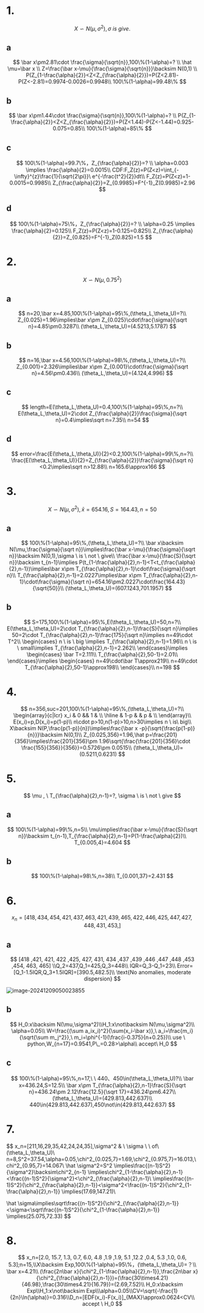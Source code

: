 # 1.

$$
X \backsim N(\mu,\sigma^2), \sigma \ is\  give.
$$

## a

$$
\bar x\pm2.81\cdot \frac{\sigma}{\sqrt{n}},100\%(1-\alpha)=?
\\
\hat \mu=\bar x
\\
Z=\frac{\bar x-\mu}{\frac{\sigma}{\sqrt{n}}}\backsim N(0,1)
\\
P(Z_{1-\frac{\alpha}{2}}<Z<Z_{\frac{\alpha}{2}})=P(Z<2.81)-P(Z<-2.81)=0.9974-0.0026=0.9948\\
100\%(1-\alpha)=99.48\%
$$

## b

$$
\bar x\pm1.44\cdot \frac{\sigma}{\sqrt{n}},100\%(1-\alpha)=?
\\
P(Z_{1-\frac{\alpha}{2}}<Z<Z_{\frac{\alpha}{2}})=P(Z<1.44)-P(Z<-1.44)=0.925-0.075=0.85\\
100\%(1-\alpha)=85\%
$$

## c

$$
100\%(1-\alpha)=99.7\%，Z_{\frac{\alpha}{2}}=?
\\
\alpha=0.003 \implies \frac{\alpha}{2}=0.0015\\
CDF:F_Z(z)=P(Z<z)=\int_{-\infty}^{z}\frac{1}{\sqrt{2\pi}}\ e^{-\frac{t^2}{2}}dt\\
F_Z(z)=P(Z<z)=1-0.0015=0.9985\\
Z_{\frac{\alpha}{2}}=Z_{0.9985}=F^{-1}_Z(0.9985)=2.96
$$

## d

$$
100\%(1-\alpha)=75\%，Z_{\frac{\alpha}{2}}=?
\\
\alpha=0.25 \implies \frac{\alpha}{2}=0.125\\
F_Z(z)=P(Z<z)=1-0.125=0.825\\
Z_{\frac{\alpha}{2}}=Z_{0.825}=F^{-1}_Z(0.825)=1.5
$$

# 2.

$$
X \backsim N(\mu,0.75^2)
$$

## a

$$
n=20,\bar x=4.85,100\%(1-\alpha)=95\%,(\theta_L,\theta_U)=?\\
Z_{0.025}=1.96\implies\bar x\pm Z_{0.025}\cdot\frac{\sigma}{\sqrt n}=4.85\pm0.3287\\
(\theta_L,\theta_U)=(4.5213,5.1787)
$$

## b

$$
n=16,\bar x=4.56,100\%(1-\alpha)=98\%,(\theta_L,\theta_U)=?\\
Z_{0.001}=2.326\implies\bar x\pm Z_{0.001}\cdot\frac{\sigma}{\sqrt n}=4.56\pm0.436\\
(\theta_L,\theta_U)=(4.124,4.996)
$$

## c

$$
length=E(\theta_L,\theta_U)=0.4,100\%(1-\alpha)=95\%,n=?\\
E(\theta_L,\theta_U)=2\cdot Z_{\frac{\alpha}{2}}\frac{\sigma}{\sqrt n}=0.4\implies\sqrt n=7.35\\
n=54
$$

## d

$$
error=\frac{E(\theta_L,\theta_U)}{2}<0.2,100\%(1-\alpha)=99\%,n=?\\
\frac{E(\theta_L,\theta_U)}{2}=Z_{\frac{\alpha}{2}}\frac{\sigma}{\sqrt n}<0.2\implies\sqrt n>12.88\\
n=165.6\approx166
$$

# 3.

$$
X \backsim N(\mu,\sigma^2),\bar x=654.16,S=164.43,n=50
$$

## a

$$
100\%(1-\alpha)=95\%,(\theta_L,\theta_U)=?\\
\bar x\backsim N(\mu,\frac{\sigma}{\sqrt n})\implies\frac{\bar x-\mu}{\frac{\sigma}{\sqrt n}}\backsim N(0,1),\sigma \ is \ not \ give\\
\frac{\bar x-\mu}{\frac{S}{\sqrt n}}\backsim t_{n-1}\implies P(t_{1-\frac{\alpha}{2},n-1}<T<t_{\frac{\alpha}{2},n-1})\implies\bar x\pm T_{\frac{\alpha}{2},n-1}\cdot\frac{\sigma}{\sqrt n}\\
T_{\frac{\alpha}{2},n-1}=2.0227\implies\bar x\pm T_{\frac{\alpha}{2},n-1}\cdot\frac{\sigma}{\sqrt n}=654.16\pm2.0227\cdot\frac{164.43}{\sqrt{50}}\\
(\theta_L,\theta_U)=(607.1243,701.1957)
$$

## b

$$
S=175,100\%(1-\alpha)=95\%,E(\theta_L,\theta_U)=50,n=?\\
E(\theta_L,\theta_U)=2\cdot T_{\frac{\alpha}{2},n-1}\frac{S}{\sqrt n}\implies 50=2\cdot T_{\frac{\alpha}{2},n-1}\frac{175}{\sqrt n}\implies n=49\cdot T^2\\
\begin{cases}
n \ is \ big \implies T_{\frac{\alpha}{2},n-1}=1.96\\
n \ is \ small\implies T_{\frac{\alpha}{2},n-1}=2.262\\
\end{cases}\implies
\begin{cases}
\bar T=2.111\\
T_{\frac{\alpha}{2},50-1}=2.01\\
\end{cases}\implies
\begin{cases}
n=49\cdot\bar T\approx219\\
n=49\cdot T_{\frac{\alpha}{2},50-1}\approx198\\
\end{cases}\\
n=198
$$

# 4.

$$
n=356,suc=201,100\%(1-\alpha)=95\%,(\theta_L,\theta_U)=?\\
\begin{array}{c|lcr}
    x_i & 0 && 1 &  \\
    \hline
     & 1-p & & p &  \\
\end{array}\\
E(x_i)=p,D(x_i)=p(1-p)\\
n\cdot p>10,n(1-p)>10,n>30\implies n \ is\ big\\
X\backsim N(P,\frac{p(1-p)}{n})\implies\frac{\bar x -p}{\sqrt{\frac{p(1-p)}{n}}}\backsim N(0,1)\\
Z_{0.025,356}=1.96,\hat p=\frac{201}{356}\implies\frac{201}{356}\pm 1.96\sqrt{\frac{\frac{201}{356}\cdot \frac{155}{356}}{356}}=0.5726\pm 0.0515\\
(\theta_L,\theta_U)=(0.5211,0.6231)
$$

# 5.

$$
\mu , \ T_{\frac{\alpha}{2},n-1}=?, \sigma \ is \ not \ give
$$

## a

$$
100\%(1-\alpha)=99\%,n=5\\
\mu\implies\frac{\bar x-\mu}{\frac{S}{\sqrt n}}\backsim t_{n-1},T_{\frac{\alpha}{2},n-1}=P(1-\frac{\alpha}{2})\\
T_{0.005,4}=4.604
$$

## b

$$
100\%(1-\alpha)=98\%,n=38\\
T_{0.001,37}=2.431
$$

# 6.

$$
x_n=[418,434,454,421,437,463,421,439,465,422,446,425,447,427,448,431,453,]
$$

## a

$$
[418 ,421, 421, 422 ,425, 427, 431, 434 ,437 ,439 ,446 ,447 ,448 ,453 ,454, 463, 465]
\\Q_2=437,Q_1=425,Q_3=448\\
IQR=Q_3-Q_1=23\\
Error=[Q_1-1.5IQR,Q_3+1.5IQR]=[390.5,482.5]\\
\text{No anomalies, moderate dispersion}
$$

![image-20241209050023855](C:\Users\ROG\AppData\Roaming\Typora\typora-user-images\image-20241209050023855.png)

## b

$$
H_0:x\backsim N(\mu,\sigma^2)\\H_1:x\not\backsim N(\mu,\sigma^2)\\
\alpha=0.05\\
W=\frac{(\sum a_ix_i)^2}{\sum(x_i-\bar x)},\ a_i=\frac{m_i}{\sqrt{\sum m_j^2}},\ m_i=\phi^{-1}(\frac{i-0.375}{n+0.25})\\
use \ python,W_{n=17}=0.9541,P\_=0.28>\alpha\\
accept\ H_0
$$

## c

$$
100\%(1-\alpha)=95\%,n=17,\ \ 440、450\in(\theta_L,\theta_U)?\\
\bar x=436.24,S=12.5\\
\bar x\pm T_{\frac{\alpha}{2},n-1}\frac{S}{\sqrt n}=436.24\pm 2.12\frac{12.5}{\sqrt 17}=436.24\pm6.427\\(\theta_L,\theta_U)=(429.813,442.637)\\
440\in(429.813,442.637),450\not\in(429.813,442.637)
$$

# 7.

$$
x_n=[211,16,29,35,42,24,24,35],\sigma^2 \& \ \sigma \ \ of\ (\theta_L,\theta_U)\\
n=8,S^2=37.54,\alpha=0.05,\chi^2_{0.025,7}=1.69,\chi^2_{0.975,7}=16.013,\chi^2_{0.95,7}=14.067\\
\hat \sigma^2=S^2
\implies\frac{(n-1)S^2}{\sigma^2}\backsim\chi^2_{n-1}
\implies\chi^2_{1-\frac{\alpha}{2},n-1}<\frac{(n-1)S^2}{\sigma^2}<\chi^2_{\frac{\alpha}{2},n-1}\\
\implies\frac{(n-1)S^2}{\chi^2_{\frac{\alpha}{2},n-1}}<\sigma^2<\frac{(n-1)S^2}{\chi^2_{1-\frac{\alpha}{2},n-1}}
\implies(17.69,147.21)\\

\hat \sigma\implies\sqrt\frac{(n-1)S^2}{\chi^2_{\frac{\alpha}{2},n-1}}<\sigma<\sqrt\frac{(n-1)S^2}{\chi^2_{1-\frac{\alpha}{2},n-1}}
\implies(25.075,72.33)
$$

# 8.

$$
x_n=[2.0, 15.7, 1.3, 0.7, 6.0, 4.8 ,1.9 ,1.9, 5.1 ,12.2 ,0.4, 5.3 ,1.0, 0.6, 5.3];n=15,\\X\backsim Exp,100\%(1-\alpha)=95\%，(\theta_L,\theta_U)=？\\
\bar x=4.21\\
(\frac{2n\bar x}{\chi^2_{1-\frac{\alpha}{2},n-1}},\frac{2n\bar x}{\chi^2_{\frac{\alpha}{2},n-1}})=(\frac{30\times4.21}{46.98},\frac{30\times4.21}{16.79})=(2.69,7.52)\\
H_0:x\backsim Exp\\H_1:x\not\backsim Exp\\\alpha=0.05\\CV=\sqrt{-\frac{1}{2n}\ln(\alpha)}=0.316\\D_n=[EDF(x_i)-F(x_i)]_{MAX}\approx0.0624<CV\\
accept \ H_0
$$

